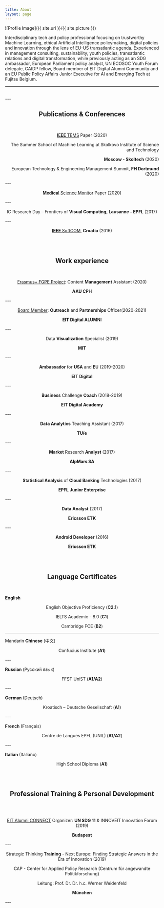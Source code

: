 ```yaml
---
title: About
layout: page
---
```

 
![Profile Image]({{ site.url }}/{{ site.picture }})	

<p>Interdisciplinary tech and policy professional focusing on trustworthy Machine Learning, ethical Artificial Intelligence policymaking, digital policies and innovation through the lens of EU-US transatlantic agenda. Experienced in management consulting, sustainability, youth policies, transatlantic relations and digital transformation, while previously acting as an SDG ambassador, European Parliament policy analyst, UN ECOSOC Youth Forum delegate, CAIDP fellow, Board member of EIT Digital Alumni Community and an EU Public Policy Affairs Junior Executive for AI and Emerging Tech at Fujitsu Belgium.</p>
<hr style="border:1px solid gray">
<br>
---
<h2 align="center">Publications & Conferences</h2>
<br> 
<p align="center"><a href="https://ieeexplore.ieee.org/abstract/document/9111707"><strong>IEEE</strong> TEMS</a> Paper (2020)</p>
<p align="right">The Summer School of Machine Learning at Skolkovo Institute of Science and Technology</p>
<p align="right"><strong>Moscow - Skoltech</strong> (2020)</p>
<p align="right">European Technology & Engineering Management Summit, <strong>FH Dortmund</strong> (2020)</p>
---
<p align="center"><a href="https://www.medscimonit.com/abstract/index/idArt/923166"><strong>Medical</strong> Science Monitor</a> Paper (2020)</p>
---
<p align="center">IC Research Day – Frontiers of <strong>Visual Computing</strong>, <strong>Lausanne - EPFL</strong> (2017)</p>
---
<p align="center"><a href="http://marjan.fesb.hr/SoftCOM/2016/files/apk/final_program_2016.pdf"><strong>IEEE</strong> SoftCOM</a>, <strong>Croatia</strong> (2016)</p>

<br> 
<br> 

<h2 align="center">Work experience</h2>

<br> 

<p align="center"><a href="http://fgpe.usz.edu.pl/">Erasmus+ FGPE Project</a>: Content <strong>Management</strong> Assistant (2020)</p>
<p align="center"><strong>AAU CPH</strong> </p>
---
<p align="center"><a href="http://dljubenk.github.io/assets/EIT Digital Alumni Board - Outreach and Partnerships Officer.pdf">Board Member</a>: <strong>Outreach</strong> and <strong>Partnerships</strong> Officer(2020-2021)</p>
<p align="center"><strong>EIT Digital ALUMNI</strong> </p>
---
<p align="center">Data <strong>Visualization</strong> Specialist (2019)</p>
<p align="center"><strong>MIT</strong> </p>
---
<p align="center"><strong>Ambassador</strong> for <strong>USA</strong> and <strong>EU</strong> (2019-2020)</p>
<p align="center"><strong>EIT Digital</strong></p>
---
<p align="center"><strong>Business</strong> Challenge <strong>Coach</strong> (2018-2019)</p>
<p align="center"><strong>EIT Digital Academy</strong></p>
---
<p align="center"><strong>Data Analytics</strong> Teaching Assistant (2017)</p>
<p align="center"><strong>TU/e</strong></p>
---
<p align="center"><strong>Market</strong> Research <strong>Analyst</strong> (2017)</p>
<p align="center"><strong>AlpMars SA</strong></p>
---
<p align="center"><strong>Statistical Analysis</strong> of <strong>Cloud Banking</strong> Technologies (2017)</p>
<p align="center"><strong>EPFL Junior Enterprise</strong></p>
---
<p align="center"><strong>Data Analyst</strong> (2017)</p>
<p align="center"><strong>Ericsson ETK</strong></p>
---
<p align="center"><strong>Android Developer</strong> (2016)</p>
<p align="center"><strong>Ericsson ETK</strong></p>

<br> 
<br> 

<h2 align="center">Language Certificates</h2>

<br>

<p align="left"> <strong>English</strong></p>
<p align="center">English Objective Proficiency (<strong>C2.1</strong>)</p>
<p align="center">IELTS Academic - 8.0 (<strong>C1</strong>)</p>
<p align="center">Cambridge FCE (<strong>B2</strong>)</p>

---
<p align="left"> Mandarin <strong>Chinese</strong> (中文)</p>
<p align="center">Confucius Institute (<strong>A1</strong>)</p>
---
<p align="left"> <strong>Russian</strong> (Русский язык)</p>
<p align="center">FFST UniST (<strong>A1/A2</strong>)</p>
---
<p align="left"> <strong>German</strong> (Deutsch)</p>
<p align="center">Kroatisch – Deutsche Gesellschaft (<strong>A1</strong>)</p>
---
<p align="left"> <strong>French</strong> (Français)</p>
<p align="center">Centre de Langues EPFL (UNIL) (<strong>A1/A2</strong>)</p>
---
<p align="left"> <strong>Italian</strong> (Italiano)</p>
<p align="center">High School Diploma (<strong>A1</strong>)</p>

<br> 

<br> 

<h2 align="center">Professional Training & Personal Development</h2>

<br>

<br> 

<p align="center"><a href="https://eit.europa.eu/our-communities/eit-alumni/eit-alumni-connect-2019">EIT Alumni CONNECT</a> Organizer: <strong>UN SDG 11</strong> & INNOVEIT Innovation Forum (2019)</p>
<p align="center"><strong>Budapest</strong> </p>
---
<p align="center">Strategic Thinking <strong>Training</strong> - Next Europe: Finding Strategic Answers in the Era of Innovation (2019)</p>
<p align="center">CAP - Center for Applied Policy Research (Centrum für angewandte Politikforschung)</p>
<p align="center">Leitung: Prof. Dr. Dr. h.c. Werner Weidenfeld </p>
<p align="center"><strong>München</strong> </p>
---
